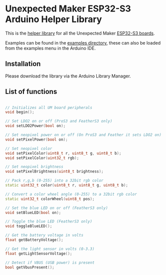 # Unexpected Maker ESP32-S3 Arduino Helper Library

This is the [helper library](https://github.com/UnexpectedMaker/esp32s3-arduino-helper) for all the Unexpected Maker [ESP32-S3 boards](https://esp32s3.com).

Examples can be found in the [examples directory](https://github.com/UnexpectedMaker/esp32s3-arduino-helper/tree/main/examples), these can also be loaded from the examples menu in the Arduino IDE.

## Installation

Please download the library via the Arduino Library Manager.

## List of functions

```c++

// Initializes all UM board peripherals
void begin();

// Set LDO2 on or off (ProS3 and FeatherS3 only)
void setLDO2Power(bool on);

// Set neopixel power on or off (On ProS3 and Feather it sets LDO2 on)
void setPixelPower(bool on);

// Set neopixel color
void setPixelColor(uint8_t r, uint8_t g, uint8_t b);
void setPixelColor(uint32_t rgb);

// Set neopixel brightness
void setPixelBrightness(uint8_t brightness);

// Pack r,g,b (0-255) into a 32bit rgb color
static uint32_t color(uint8_t r, uint8_t g, uint8_t b);

// Convert a color wheel angle (0-255) to a 32bit rgb color
static uint32_t colorWheel(uint8_t pos);

// Set the blue LED on or off (FeatherS3 only)
void setBlueLED(bool on);

// Toggle the blue LED (FeatherS3 only)
void toggleBlueLED();

// Get the battery voltage in volts
float getBatteryVoltage();

// Get the light sensor in volts (0-3.3)
float getLightSensorVoltage();

// Detect if VBUS (USB power) is present
bool getVbusPresent();
```
